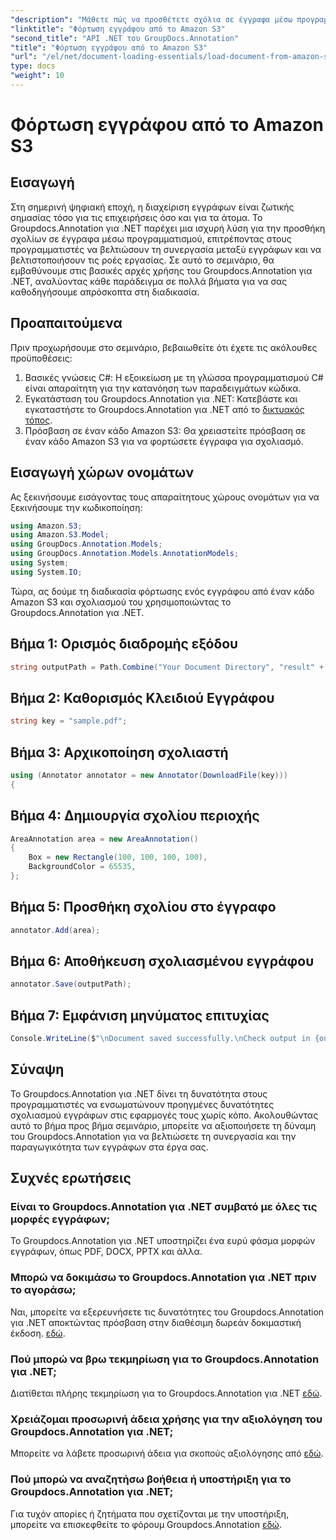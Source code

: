 ```yaml
---
"description": "Μάθετε πώς να προσθέτετε σχόλια σε έγγραφα μέσω προγραμματισμού με το Groupdocs.Annotation για .NET. Βήμα προς βήμα οδηγός για απρόσκοπτη ενσωμάτωση."
"linktitle": "Φόρτωση εγγράφου από το Amazon S3"
"second_title": "API .NET του GroupDocs.Annotation"
"title": "Φόρτωση εγγράφου από το Amazon S3"
"url": "/el/net/document-loading-essentials/load-document-from-amazon-s3/"
type: docs
"weight": 10
---
```


# Φόρτωση εγγράφου από το Amazon S3

## Εισαγωγή
Στη σημερινή ψηφιακή εποχή, η διαχείριση εγγράφων είναι ζωτικής σημασίας τόσο για τις επιχειρήσεις όσο και για τα άτομα. Το Groupdocs.Annotation για .NET παρέχει μια ισχυρή λύση για την προσθήκη σχολίων σε έγγραφα μέσω προγραμματισμού, επιτρέποντας στους προγραμματιστές να βελτιώσουν τη συνεργασία μεταξύ εγγράφων και να βελτιστοποιήσουν τις ροές εργασίας. Σε αυτό το σεμινάριο, θα εμβαθύνουμε στις βασικές αρχές χρήσης του Groupdocs.Annotation για .NET, αναλύοντας κάθε παράδειγμα σε πολλά βήματα για να σας καθοδηγήσουμε απρόσκοπτα στη διαδικασία.
## Προαπαιτούμενα
Πριν προχωρήσουμε στο σεμινάριο, βεβαιωθείτε ότι έχετε τις ακόλουθες προϋποθέσεις:
1. Βασικές γνώσεις C#: Η εξοικείωση με τη γλώσσα προγραμματισμού C# είναι απαραίτητη για την κατανόηση των παραδειγμάτων κώδικα.
2. Εγκατάσταση του Groupdocs.Annotation για .NET: Κατεβάστε και εγκαταστήστε το Groupdocs.Annotation για .NET από το [δικτυακός τόπος](https://releases.groupdocs.com/annotation/net/).
3. Πρόσβαση σε έναν κάδο Amazon S3: Θα χρειαστείτε πρόσβαση σε έναν κάδο Amazon S3 για να φορτώσετε έγγραφα για σχολιασμό.

## Εισαγωγή χώρων ονομάτων
Ας ξεκινήσουμε εισάγοντας τους απαραίτητους χώρους ονομάτων για να ξεκινήσουμε την κωδικοποίηση:

```csharp
using Amazon.S3;
using Amazon.S3.Model;
using GroupDocs.Annotation.Models;
using GroupDocs.Annotation.Models.AnnotationModels;
using System;
using System.IO;
```


Τώρα, ας δούμε τη διαδικασία φόρτωσης ενός εγγράφου από έναν κάδο Amazon S3 και σχολιασμού του χρησιμοποιώντας το Groupdocs.Annotation για .NET.
## Βήμα 1: Ορισμός διαδρομής εξόδου
```csharp
string outputPath = Path.Combine("Your Document Directory", "result" + Path.GetExtension("input.pdf"));
```
## Βήμα 2: Καθορισμός Κλειδιού Εγγράφου
```csharp
string key = "sample.pdf";
```
## Βήμα 3: Αρχικοποίηση σχολιαστή
```csharp
using (Annotator annotator = new Annotator(DownloadFile(key)))
{
```
## Βήμα 4: Δημιουργία σχολίου περιοχής
```csharp
AreaAnnotation area = new AreaAnnotation()
{
    Box = new Rectangle(100, 100, 100, 100),
    BackgroundColor = 65535,
};
```
## Βήμα 5: Προσθήκη σχολίου στο έγγραφο
```csharp
annotator.Add(area);
```
## Βήμα 6: Αποθήκευση σχολιασμένου εγγράφου
```csharp
annotator.Save(outputPath);
```
## Βήμα 7: Εμφάνιση μηνύματος επιτυχίας
```csharp
Console.WriteLine($"\nDocument saved successfully.\nCheck output in {outputPath}.");
```

## Σύναψη
Το Groupdocs.Annotation για .NET δίνει τη δυνατότητα στους προγραμματιστές να ενσωματώνουν προηγμένες δυνατότητες σχολιασμού εγγράφων στις εφαρμογές τους χωρίς κόπο. Ακολουθώντας αυτό το βήμα προς βήμα σεμινάριο, μπορείτε να αξιοποιήσετε τη δύναμη του Groupdocs.Annotation για να βελτιώσετε τη συνεργασία και την παραγωγικότητα των εγγράφων στα έργα σας.
## Συχνές ερωτήσεις
### Είναι το Groupdocs.Annotation για .NET συμβατό με όλες τις μορφές εγγράφων;
Το Groupdocs.Annotation για .NET υποστηρίζει ένα ευρύ φάσμα μορφών εγγράφων, όπως PDF, DOCX, PPTX και άλλα.
### Μπορώ να δοκιμάσω το Groupdocs.Annotation για .NET πριν το αγοράσω;
Ναι, μπορείτε να εξερευνήσετε τις δυνατότητες του Groupdocs.Annotation για .NET αποκτώντας πρόσβαση στην διαθέσιμη δωρεάν δοκιμαστική έκδοση. [εδώ](https://releases.groupdocs.com/).
### Πού μπορώ να βρω τεκμηρίωση για το Groupdocs.Annotation για .NET;
Διατίθεται πλήρης τεκμηρίωση για το Groupdocs.Annotation για .NET [εδώ](https://tutorials.groupdocs.com/annotation/net/).
### Χρειάζομαι προσωρινή άδεια χρήσης για την αξιολόγηση του Groupdocs.Annotation για .NET;
Μπορείτε να λάβετε προσωρινή άδεια για σκοπούς αξιολόγησης από [εδώ](https://purchase.groupdocs.com/temporary-license/).
### Πού μπορώ να αναζητήσω βοήθεια ή υποστήριξη για το Groupdocs.Annotation για .NET;
Για τυχόν απορίες ή ζητήματα που σχετίζονται με την υποστήριξη, μπορείτε να επισκεφθείτε το φόρουμ Groupdocs.Annotation [εδώ](https://forum.groupdocs.com/c/annotation/10).